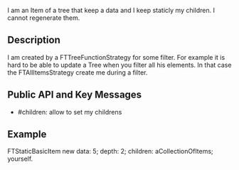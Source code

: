 I am an Item of a tree that keep a data and I keep staticly my children. I cannot regenerate them. 

Description
-------------------------------------------------

I am created by a FTTreeFunctionStrategy for some filter. For example it is hard to be able to update a Tree when you filter all his elements. In that case the FTAllItemsStrategy create me during a filter.

Public API and Key Messages
-------------------------------------------------

- #children: 	allow to set my childrens 
   
Example
-------------------------------------------------

FTStaticBasicItem new
		data: 5;
		depth: 2;
		children: aCollectionOfItems;
		yourself.
 